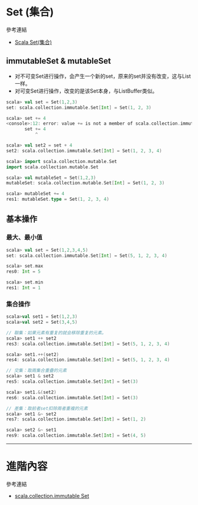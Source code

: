 # Set (集合)

參考連結
- [Scala Set(集合)](https://wizardforcel.gitbooks.io/w3school-scala/content/16.html)

## immutableSet & mutableSet
- 对不可变Set进行操作，会产生一个新的set，原来的set并没有改变，这与List一样。
- 对可变Set进行操作，改变的是该Set本身，与ListBuffer类似。

```scala
scala> val set = Set(1,2,3)
set: scala.collection.immutable.Set[Int] = Set(1, 2, 3)

scala> set += 4
<console>:12: error: value += is not a member of scala.collection.immutable.Set[Int]
       set += 4
           ^

scala> val set2 = set + 4
set2: scala.collection.immutable.Set[Int] = Set(1, 2, 3, 4)
```
```scala
scala> import scala.collection.mutable.Set
import scala.collection.mutable.Set

scala> val mutableSet = Set(1,2,3)
mutableSet: scala.collection.mutable.Set[Int] = Set(1, 2, 3)

scala> mutableSet += 4
res1: mutableSet.type = Set(1, 2, 3, 4)
```

## 基本操作

### 最大、最小值
```scala
scala> val set = Set(1,2,3,4,5)
set: scala.collection.immutable.Set[Int] = Set(5, 1, 2, 3, 4)

scala> set.max
res0: Int = 5

scala> set.min
res1: Int = 1
```

### 集合操作
```scala
scala>val set1 = Set(1,2,3)
scala>val set2 = Set(3,4,5)

// 聯集：如果元素有重复的就会移除重复的元素。
scala> set1 ++ set2
res3: scala.collection.immutable.Set[Int] = Set(5, 1, 2, 3, 4)

scala> set1.++(set2)
res4: scala.collection.immutable.Set[Int] = Set(5, 1, 2, 3, 4)

// 交集：取兩集合重疊的元素
scala> set1 & set2
res5: scala.collection.immutable.Set[Int] = Set(3)

scala> set1.&(set2)
res6: scala.collection.immutable.Set[Int] = Set(3)

// 差集：取前者set扣除兩者重複的元素
scala> set1 &~ set2
res7: scala.collection.immutable.Set[Int] = Set(1, 2)

scala> set2 &~ set1
res9: scala.collection.immutable.Set[Int] = Set(4, 5)
```
___
# 進階內容
 
參考連結
- [scala.collection.immutable Set](http://www.scala-lang.org/api/current/index.html#scala.collection.immutable.Set)
